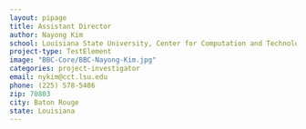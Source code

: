 ```yaml
---
layout: pipage
title: Assistant Director
author: Nayong Kim
school: Louisiana State University, Center for Computation and Technology
project-type: TestElement
image: "BBC-Core/BBC-Nayong-Kim.jpg"
categories: project-investigator
email: nykim@cct.lsu.edu
phone: (225) 578-5486
zip: 70803
city: Baton Rouge
state: Louisiana
---
```

